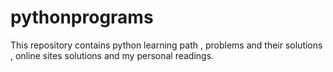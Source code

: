 # pythonprograms
This repository contains python learning path , problems and their solutions , online sites solutions and my personal readings.
